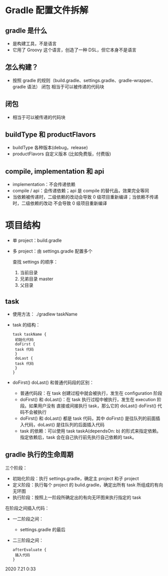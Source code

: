 # Gradle 配置⽂件拆解

## gradle 是什么

- 是构建⼯具，不是语⾔ 
- 它⽤了 Groovy 这个语⾔，创造了⼀种 DSL，但它本身不是语⾔

## 怎么构建？

- 按照 gradle 的规则（build.gradle、settings.gradle、gradle-wrapper、gradle 语法） 闭包 相当于可以被传递的代码块

## 闭包

- 相当于可以被传递的代码块

## buildType 和 productFlavors

- buildType   各种版本(debug，release)
- productFlavors  自定义版本 (比如免费版，付费版)

## compile, implementation 和 api 

- implementation：不会传递依赖 
- compile / api：会传递依赖；api 是 compile 的替代品，效果完全等同 
- 当依赖被传递时，⼆级依赖的改动会导致 0 级项⽬重新编译；当依赖不传递时，⼆级依赖的改动 不会导致 0 级项⽬重新编译

# 项⽬结构

- 单 project：build.gradle 

- 多 project：由 settings.gradle 配置多个 

  查找 settings 的顺序： 

  1. 当前⽬录
  2. 兄弟⽬录 master 
  3. ⽗⽬录

## task

- 使⽤⽅法： ./gradlew taskName 

- task 的结构：

  ```
  task taskName {
   初始化代码
   doFirst {
   task 代码
   }
   doLast {
   task 代码
   }
  }
  ```

- doFirst() doLast() 和普通代码段的区别： 

  - 普通代码段：在 task 创建过程中就会被执⾏，发⽣在 configuration 阶段 
  - doFirst() 和 doLast()：在 task 执⾏过程中被执⾏，发⽣在 execution 阶段。如果⽤户没有 直接或间接执⾏ task，那么它的 doLast() doFirst() 代码不会被执⾏ 
  - doFirst() 和 doLast() 都是 task 代码，其中 doFirst() 是往队列的前⾯插⼊代码，doLast() 是往队列的后⾯插⼊代码
  - task 的依赖：可以使⽤ task taskA(dependsOn: b) 的形式来指定依赖。指定依赖后，task 会在⾃⼰执⾏前先执⾏⾃⼰依赖的 task。

## gradle 执⾏的⽣命周期

三个阶段：

- 初始化阶段：执⾏ settings.gradle，确定主 project 和⼦ project
- 定义阶段：执⾏每个 project 的 bulid.gradle，确定出所有 task 所组成的有向⽆环图 
- 执⾏阶段：按照上⼀阶段所确定出的有向⽆环图来执⾏指定的 task

在阶段之间插⼊代码：

- ⼀⼆阶段之间：

  - settings.gradle 的最后

- ⼆三阶段之间：

  ```
  afterEvaluate {
   插⼊代码
  }
  ```

  

2020 7.21 0:33
